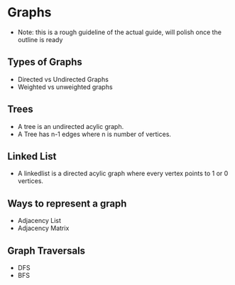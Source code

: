 # Graphs

-   Note: this is a rough guideline of the actual guide, will polish once the outline is ready

## Types of Graphs

-   Directed vs Undirected Graphs
-   Weighted vs unweighted graphs

## Trees

-   A tree is an undirected acylic graph.
-   A Tree has n-1 edges where n is number of vertices.

## Linked List

-   A linkedlist is a directed acylic graph where every vertex points to 1 or 0 vertices.

## Ways to represent a graph

-   Adjacency List
-   Adjacency Matrix

## Graph Traversals

-   DFS
-   BFS
